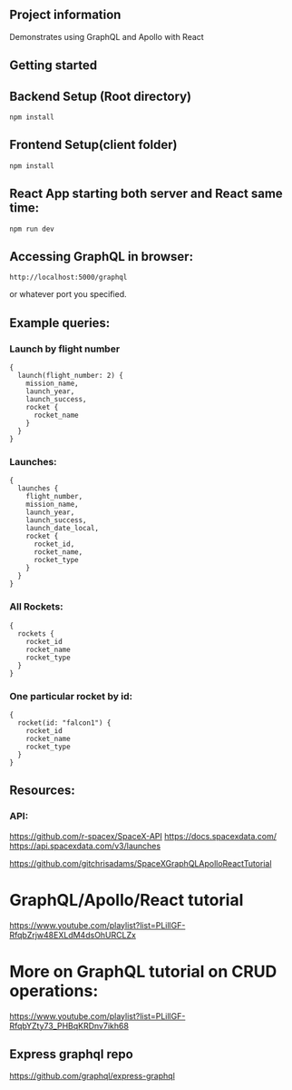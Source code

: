 ## Project information
Demonstrates using GraphQL and Apollo with React

## Getting started

## Backend Setup (Root directory)
```
npm install
```

## Frontend Setup(client folder)
```
npm install
```

## React App starting both server and React same time:
```
npm run dev
```

## Accessing GraphQL in browser:
```
http://localhost:5000/graphql
```
or whatever port you specified.

## Example queries:
### Launch by flight number
```
{
  launch(flight_number: 2) {
    mission_name,
    launch_year,
    launch_success,
    rocket {
      rocket_name
    }
  } 
}
```

### Launches:
```
{
  launches {
    flight_number,
    mission_name,
    launch_year,
    launch_success,
    launch_date_local,
    rocket {
      rocket_id,
      rocket_name,
      rocket_type
    }
  }
}
```


### All Rockets:
```
{
  rockets {
    rocket_id
    rocket_name
    rocket_type
  }
}
```

### One particular rocket by id:
```
{
  rocket(id: "falcon1") {
    rocket_id
    rocket_name
    rocket_type
  }
}
```

## Resources:
### API:
https://github.com/r-spacex/SpaceX-API
https://docs.spacexdata.com/
https://api.spacexdata.com/v3/launches

https://github.com/gitchrisadams/SpaceXGraphQLApolloReactTutorial

# GraphQL/Apollo/React tutorial
https://www.youtube.com/playlist?list=PLillGF-RfqbZrjw48EXLdM4dsOhURCLZx

# More on GraphQL tutorial on CRUD operations:
https://www.youtube.com/playlist?list=PLillGF-RfqbYZty73_PHBqKRDnv7ikh68

## Express graphql repo
https://github.com/graphql/express-graphql